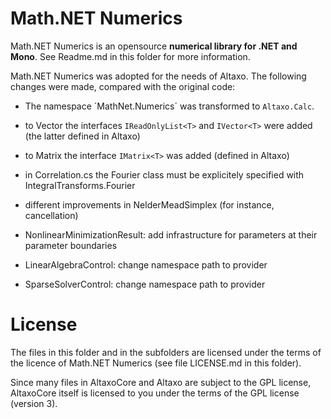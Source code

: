 Math.NET Numerics
=================

Math.NET Numerics is an opensource **numerical library for .NET and Mono**. See Readme.md in this folder for more information.


Math.NET Numerics was adopted for the needs of Altaxo. The following changes were made, compared with the original code:

- The namespace ´MathNet.Numerics´ was transformed to `Altaxo.Calc`.

- to Vector<T> the interfaces `IReadOnlyList<T>` and `IVector<T>` were added (the latter defined in Altaxo)

- to Matrix<T> the interface `IMatrix<T>` was added (defined in Altaxo)

- in Correlation.cs the Fourier class must be explicitely specified with IntegralTransforms.Fourier

- different improvements in NelderMeadSimplex (for instance, cancellation) 

- NonlinearMinimizationResult: add infrastructure for parameters at their parameter boundaries

- LinearAlgebraControl: change namespace path to provider
- SparseSolverControl: change namespace path to provider

License
================

The files in this folder and in the subfolders are licensed 
under the terms of the licence of Math.NET Numerics (see file LICENSE.md in this folder).

Since many files in AltaxoCore and Altaxo are subject to the GPL license, 
AltaxoCore itself is licensed to you under the terms of the GPL license (version 3).

